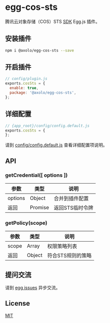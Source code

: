 # egg-cos-sts

腾讯云对象存储（COS）STS [SDK] Egg.js 插件。

## 安装插件

```bash
npm i @axolo/egg-cos-sts --save
```

## 开启插件

```js
// config/plugin.js
exports.cosSts = {
  enable: true,
  package: '@axolo/egg-cos-sts',
};
```

## 详细配置

```js
// {app_root}/config/config.default.js
exports.cosSts = {
};
```

请到 [config/config.default.js](config/config.default.js) 查看详细配置项说明。

## API

### getCredential([ options ])

|  参数   |  类型   |      说明       |
| ------- | ------- | --------------- |
| options | Object  | 合并到插件配置  |
| 返回    | Promise | 返回STS临时令牌 |

### getPolicy(scope)

| 参数  |  类型  |       说明        |
| ----- | ------ | ----------------- |
| scope | Array  | 权限策略列表      |
| 返回  | Object | 符合STS规则的策略 |
## 提问交流

请到 [egg issues](https://github.com/axolo/egg-cos-sts/issues) 异步交流。

## License

[MIT](LICENSE)

[SDK]: https://github.com/tencentyun/qcloud-cos-sts-sdk
